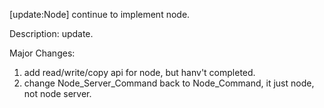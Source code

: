 [update:Node] continue to implement node.

Description:
update.

Major Changes:
1. add read/write/copy api for node, but hanv't completed.
2. change Node_Server_Command back to Node_Command, it just node,
   not node server.